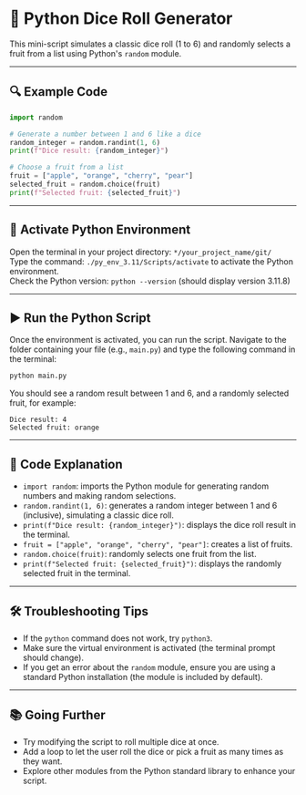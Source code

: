 # 🎲 Python Dice Roll Generator

This mini-script simulates a classic dice roll (1 to 6) and randomly selects a fruit from a list using Python's `random` module.

---

## 🔍 Example Code

```python
import random

# Generate a number between 1 and 6 like a dice
random_integer = random.randint(1, 6)
print(f"Dice result: {random_integer}")

# Choose a fruit from a list
fruit = ["apple", "orange", "cherry", "pear"]
selected_fruit = random.choice(fruit)
print(f"Selected fruit: {selected_fruit}")
```

---

## 🐍 Activate Python Environment

Open the terminal in your project directory: `*/your_project_name/git/`  
Type the command: `./py_env_3.11/Scripts/activate` to activate the Python environment.  
Check the Python version: `python --version` (should display version 3.11.8)

---

## ▶️ Run the Python Script

Once the environment is activated, you can run the script. Navigate to the folder containing your file (e.g., `main.py`) and type the following command in the terminal:

```bash
python main.py
```

You should see a random result between 1 and 6, and a randomly selected fruit, for example:

```
Dice result: 4
Selected fruit: orange
```

---

## 📝 Code Explanation

- `import random`: imports the Python module for generating random numbers and making random selections.
- `random.randint(1, 6)`: generates a random integer between 1 and 6 (inclusive), simulating a classic dice roll.
- `print(f"Dice result: {random_integer}")`: displays the dice roll result in the terminal.
- `fruit = ["apple", "orange", "cherry", "pear"]`: creates a list of fruits.
- `random.choice(fruit)`: randomly selects one fruit from the list.
- `print(f"Selected fruit: {selected_fruit}")`: displays the randomly selected fruit in the terminal.

---

## 🛠️ Troubleshooting Tips

- If the `python` command does not work, try `python3`.
- Make sure the virtual environment is activated (the terminal prompt should change).
- If you get an error about the `random` module, ensure you are using a standard Python installation (the module is included by default).

---

## 📚 Going Further

- Try modifying the script to roll multiple dice at once.
- Add a loop to let the user roll the dice or pick a fruit as many times as they want.
- Explore other modules from the Python standard library to enhance your script.
